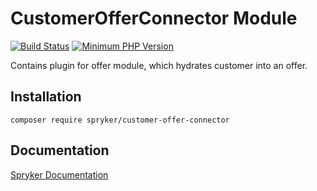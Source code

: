 # CustomerOfferConnector Module
[![Build Status](https://travis-ci.org/spryker/customer-offer-connector.svg)](https://travis-ci.org/spryker/customer-offer-connector)
[![Minimum PHP Version](https://img.shields.io/badge/php-%3E%3D%207.3-8892BF.svg)](https://php.net/)

Contains plugin for offer module, which hydrates customer into an offer.

## Installation

```
composer require spryker/customer-offer-connector
```

## Documentation

[Spryker Documentation](https://academy.spryker.com/developing_with_spryker/module_guide/modules.html)
